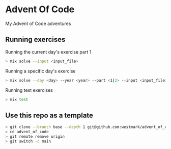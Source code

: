 # Advent Of Code

My Advent of Code adventures

## Running exercises

Running the current day's exercise part 1

```bash
> mix solve --input <input_file>
```

Running a specific day's exercise

```bash
> mix solve --day <day> --year <year> --part <1|2> --input <input_file>
```

Running test exercises

```bash
> mix test
```

## Use this repo as a template

```bash
> git clone --branch base --depth 1 git@github.com:westmark/advent_of_code.git
> cd advent_of_code
> git remote remove origin
> git switch -c main
```
